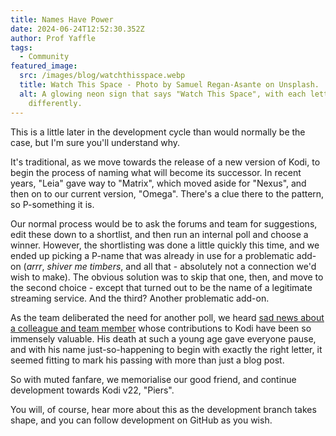```yaml
---
title: Names Have Power
date: 2024-06-24T12:52:30.352Z
author: Prof Yaffle
tags:
  - Community
featured_image:
  src: /images/blog/watchthisspace.webp
  title: Watch This Space - Photo by Samuel Regan-Asante on Unsplash.
  alt: A glowing neon sign that says "Watch This Space", with each letter coloured
    differently.
---
```

This is a little later in the development cycle than would normally be the case, but I'm sure you'll understand why.

It's traditional, as we move towards the release of a new version of Kodi, to begin the process of naming what will become its successor. In recent years, "Leia" gave way to "Matrix", which moved aside for "Nexus", and then on to our current version, "Omega". There's a clue there to the pattern, so P-something it is. 

Our normal process would be to ask the forums and team for suggestions, edit these down to a shortlist, and then run an internal poll and choose a winner. However, the shortlisting was done a little quickly this time, and we ended up picking a P-name that was already in use for a problematic add-on (*arrr*, *shiver me timbers*, and all that - absolutely not a connection we'd wish to make). The obvious solution was to skip that one, then, and move to the second choice - except that turned out to be the name of a legitimate streaming service. And the third? Another problematic add-on. 

As the team deliberated the need for another poll, we heard [sad news about a colleague and team member](https://kodi.tv/article/a-tribute-to-estuary-developer-and-kodi-team-member-piers/) whose contributions to Kodi have been so immensely valuable. His death at such a young age gave everyone pause, and with his name just-so-happening to begin with exactly the right letter, it seemed fitting to mark his passing with more than just a blog post.

So with muted fanfare, we memorialise our good friend, and continue development towards Kodi v22, "Piers".

You will, of course, hear more about this as the development branch takes shape, and you can follow development on GitHub as you wish.
